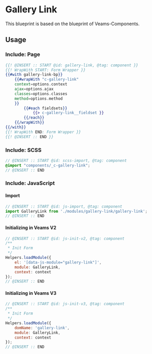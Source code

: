 # Gallery Link

This blueprint is based on the blueprint of Veams-Components.

## Usage

### Include: Page

``` hbs
{{! @INSERT :: START @id: gallery-link, @tag: component }}
{{! WrapWith START: Form Wrapper }}
{{#with gallery-link-bp}}
	{{#wrapWith "c-gallery-link"
	context=options.context
	ajax=options.ajax
	classes=options.classes
	method=options.method
	}}
		{{#each fieldsets}}
			{{> c-gallery-link__fieldset }}
		{{/each}}
	{{/wrapWith}}
{{/with}}
{{! WrapWith END: Form Wrapper }}
{{! @INSERT :: END }}
```

### Include: SCSS

``` scss
// @INSERT :: START @id: scss-import, @tag: component
@import "components/_c-gallery-link";
// @INSERT :: END
```

### Include: JavaScript

#### Import
``` js
// @INSERT :: START @id: js-import, @tag: component
import GalleryLink from './modules/gallery-link/gallery-link';
// @INSERT :: END
```

#### Initializing in Veams V2
``` js
// @INSERT :: START @id: js-init-v2, @tag: component
/**
 * Init Form
 */
Helpers.loadModule({
	el: '[data-js-module="gallery-link"]',
	module: GalleryLink,
	context: context
});
// @INSERT :: END
```

#### Initializing in Veams V3
``` js
// @INSERT :: START @id: js-init-v3, @tag: component
/**
 * Init Form
 */
Helpers.loadModule({
	domName: 'gallery-link',
	module: GalleryLink,
	context: context
});
// @INSERT :: END
```
